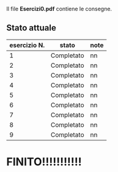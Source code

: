 Il file **Esercizi0.pdf** contiene le consegne.

## Stato attuale

| esercizio N. | stato      | note |
| ------------ | ---------- | ---- |
| 1            | Completato | nn   |
| 2            | Completato | nn   |
| 3            | Completato | nn   |
| 4            | Completato | nn   |
| 5            | Completato | nn   |
| 6            | Completato | nn   |
| 7            | Completato | nn   |
| 8            | Completato | nn   |
| 9            | Completato | nn   |

# FINITO!!!!!!!!!!!